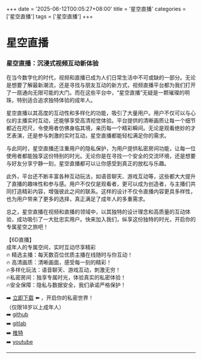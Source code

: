 +++
date = '2025-06-12T00:05:27+08:00'
title = '星空直播'
categories = ['星空直播']
tags = ['星空直播']
+++

# 星空直播

### 星空直播：沉浸式视频互动新体验

在当今数字化的时代，视频和直播已成为人们日常生活中不可或缺的一部分。无论是想要了解最新潮流，还是寻找与朋友互动的新方式，视频直播平台都为我们打开了一扇通向无限可能的大门。而在这些平台中，“星空直播”无疑是一颗璀璨的明珠，特别适合追求独特体验的成年人。

星空直播以其高度的互动性和多样化的功能，吸引了大量用户。用户不仅可以与心仪的主播实时互动，还能够享受高清视觉体验。平台提供的清晰画质让每一个细节都近在咫尺，令使用者仿佛身临其境，亲历每一个精彩瞬间。无论是观看绝妙的才艺表演，还是参与刺激的实时互动，星空直播都能轻松满足你的需求。

与此同时，星空直播还注重用户的隐私保护，为用户提供私密房间功能，让每一位使用者都能独享这份特别的时光。无论你是在寻找一个安全的交流环境，还是想要与好友分享宁静一刻，星空直播都可以让你感受到真正的放松与乐趣。

此外，平台还不断丰富各种互动玩法，如语音聊天、游戏互动等，这些都大大提升了直播的趣味性和参与感。用户不仅仅是观看者，更可以成为创造者，与主播们共同打造精彩内容，增强彼此之间的联系。这样的设计不仅令直播内容更具多样性，也为用户带来了更多的选择，真正满足了成年人的多重需求。

总之，星空直播在视频和直播的领域中，以其独特的设计理念和高质量的互动体验，成功吸引了一大批忠实用户。快来加入我们，纵享这份独特的时光，开启你的专属星空之旅吧！

【6D直播】  
成年人的专属空间，实时互动尽享精彩  
🔥 精选主播：每天数百位优质主播在线随时与你互动！  
🔥 高清画质：清晰画面，感受每一刻的精彩！  
🔥多样化玩法：语音聊天、游戏互动，刺激无穷！  
🔥私密房间：独享专属时光，体验真实的私密体验！  
🔥安全保障：隐私与数据安全，我们承诺严格保护！  

➡️ [立即下载](https://down123.s3.ap-east-1.amazonaws.com/down/down.html?channelCode=blog) ⬅️ ，开启你的私密世界！  
（仅限18岁以上成年人）  
➡️ [github](https://aldult-live.github.io/)  
➡️ [gitlab](https://seo-09598d.gitlab.io/)  
➡️ [推特](https://x.com/wegame33)  
➡️ [youtube](https://www.youtube.com/@6Dlive)  

---
